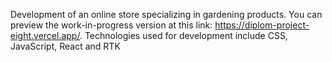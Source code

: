 Development of an online store specializing in gardening products. You can preview the work-in-progress version at this link: https://diplom-project-eight.vercel.app/.
Technologies used for development include CSS, JavaScript, React and RTK
